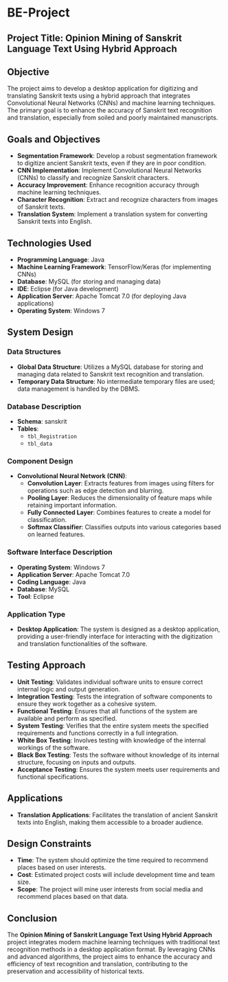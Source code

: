 # BE-Project

## Project Title: Opinion Mining of Sanskrit Language Text Using Hybrid Approach

## Objective
The project aims to develop a desktop application for digitizing and translating Sanskrit texts using a hybrid approach that integrates Convolutional Neural Networks (CNNs) and machine learning techniques. The primary goal is to enhance the accuracy of Sanskrit text recognition and translation, especially from soiled and poorly maintained manuscripts.

## Goals and Objectives
- **Segmentation Framework**: Develop a robust segmentation framework to digitize ancient Sanskrit texts, even if they are in poor condition.
- **CNN Implementation**: Implement Convolutional Neural Networks (CNNs) to classify and recognize Sanskrit characters.
- **Accuracy Improvement**: Enhance recognition accuracy through machine learning techniques.
- **Character Recognition**: Extract and recognize characters from images of Sanskrit texts.
- **Translation System**: Implement a translation system for converting Sanskrit texts into English.

## Technologies Used
- **Programming Language**: Java
- **Machine Learning Framework**: TensorFlow/Keras (for implementing CNNs)
- **Database**: MySQL (for storing and managing data)
- **IDE**: Eclipse (for Java development)
- **Application Server**: Apache Tomcat 7.0 (for deploying Java applications)
- **Operating System**: Windows 7

## System Design
### Data Structures
- **Global Data Structure**: Utilizes a MySQL database for storing and managing data related to Sanskrit text recognition and translation.
- **Temporary Data Structure**: No intermediate temporary files are used; data management is handled by the DBMS.

### Database Description
- **Schema**: sanskrit
- **Tables**:
  - `tbl_Registration`
  - `tbl_data`

### Component Design
- **Convolutional Neural Network (CNN)**:
  - **Convolution Layer**: Extracts features from images using filters for operations such as edge detection and blurring.
  - **Pooling Layer**: Reduces the dimensionality of feature maps while retaining important information.
  - **Fully Connected Layer**: Combines features to create a model for classification.
  - **Softmax Classifier**: Classifies outputs into various categories based on learned features.

### Software Interface Description
- **Operating System**: Windows 7
- **Application Server**: Apache Tomcat 7.0
- **Coding Language**: Java
- **Database**: MySQL
- **Tool**: Eclipse

### Application Type
- **Desktop Application**: The system is designed as a desktop application, providing a user-friendly interface for interacting with the digitization and translation functionalities of the software.

## Testing Approach
- **Unit Testing**: Validates individual software units to ensure correct internal logic and output generation.
- **Integration Testing**: Tests the integration of software components to ensure they work together as a cohesive system.
- **Functional Testing**: Ensures that all functions of the system are available and perform as specified.
- **System Testing**: Verifies that the entire system meets the specified requirements and functions correctly in a full integration.
- **White Box Testing**: Involves testing with knowledge of the internal workings of the software.
- **Black Box Testing**: Tests the software without knowledge of its internal structure, focusing on inputs and outputs.
- **Acceptance Testing**: Ensures the system meets user requirements and functional specifications.

## Applications
- **Translation Applications**: Facilitates the translation of ancient Sanskrit texts into English, making them accessible to a broader audience.

## Design Constraints
- **Time**: The system should optimize the time required to recommend places based on user interests.
- **Cost**: Estimated project costs will include development time and team size.
- **Scope**: The project will mine user interests from social media and recommend places based on that data.

## Conclusion
The **Opinion Mining of Sanskrit Language Text Using Hybrid Approach** project integrates modern machine learning techniques with traditional text recognition methods in a desktop application format. By leveraging CNNs and advanced algorithms, the project aims to enhance the accuracy and efficiency of text recognition and translation, contributing to the preservation and accessibility of historical texts.

